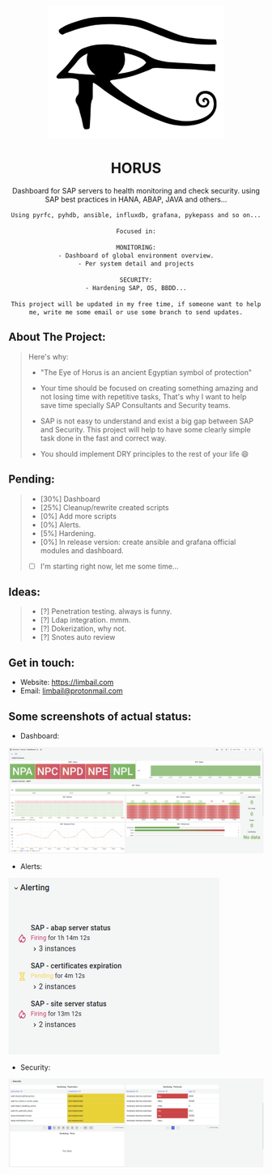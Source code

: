 <!-- PROJECT INFO -->
<div align="center">
  
  <img src="images/horuseye.png" class="img-responsive" alt="" class="logo" width="350" height="260"/>
  
  <h1 align="center">HORUS</h1>

  <p align="center">
    Dashboard for SAP servers to health monitoring and check security. using SAP best practices in HANA, ABAP, JAVA and others...
    
    Using pyrfc, pyhdb, ansible, influxdb, grafana, pykepass and so on...

    Focused in:
    
    MONITORING:
    - Dashboard of global environment overview.
    - Per system detail and projects

    SECURITY:
    - Hardening SAP, OS, BBDD...
    
    This project will be updated in my free time, if someone want to help me, write me some email or use some branch to send updates.
  </p>
</div>


<!-- ABOUT THE PROJECT -->
## About The Project:
> Here's why:
> 
> * "The Eye of Horus is an ancient Egyptian symbol of protection"
> 
> * Your time should be focused on creating something amazing and not losing time with repetitive tasks, That's why I want to help save time specially SAP Consultants and Security teams.
> * SAP is not easy to understand and exist a big gap between SAP and Security. This project will help to have some clearly simple task done in the fast and correct way.
> * You should implement DRY principles to the rest of your life :smile:


<!-- ABOUT THE PROJECT -->
## Pending:
> - [30%] Dashboard
> - [25%] Cleanup/rewrite created scripts
> - [0%] Add more scripts
> - [0%]  Alerts.
> - [5%]  Hardening.
> - [0%]  In release version: create ansible and grafana official modules and dashboard.
> - [ ]   I'm starting right now, let me some time...


<!-- Some ideas to be included -->
## Ideas:
> - [?] Penetration testing. always is funny.
> - [?] Ldap integration. mmm.
> - [?] Dokerization, why not.
> - [?] Snotes auto review

<!-- Contact me -->
## Get in touch:

* Website: https://limbail.com
* Email: limbail@protonmail.com


<!-- Some screenshots -->
## Some screenshots of actual status:
* Dashboard:

<img src="images/dashboard.png" class="img-responsive" alt="" class="logo"/>

* Alerts:

<img src="images/alerts.png" class="img-responsive" alt="" class="logo"/>

* Security:

<img src="images/security.png" class="img-responsive" alt="" class="logo"/>
